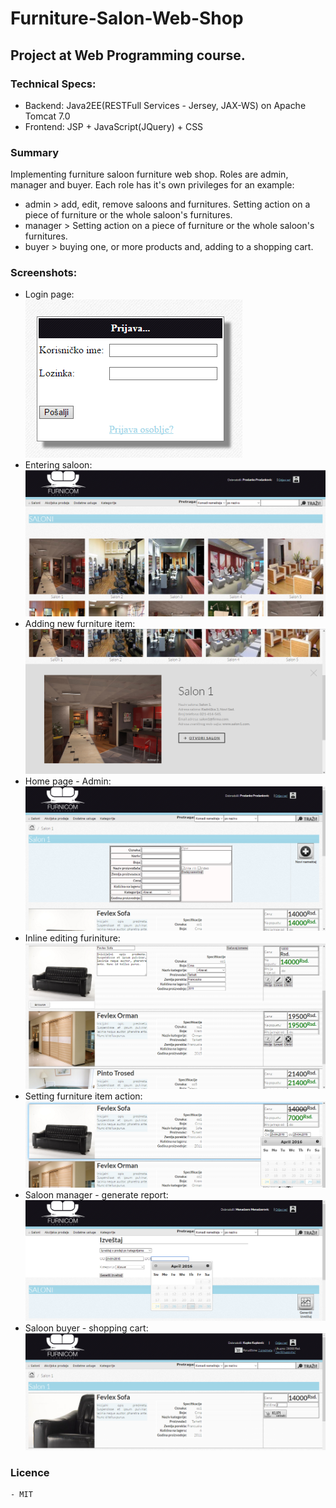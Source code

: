 # Furniture-Salon-Web-Shop
## Project at Web Programming course.

### Technical Specs:
  - Backend: Java2EE(RESTFull Services - Jersey, JAX-WS) on Apache Tomcat 7.0
  - Frontend: JSP + JavaScript(JQuery) + CSS

### Summary
Implementing furniture saloon furniture web shop. Roles are admin, manager and buyer. Each role has it's own privileges for an example:
  - admin > add, edit, remove saloons and furnitures. Setting action on a piece of furniture or the whole saloon's furnitures.
  - manager > Setting action on a piece of furniture or the whole saloon's furnitures.
  - buyer > buying one, or more products and, adding to a shopping cart. 

### Screenshots:
- Login page: <br />
 ![Login page](/screenshots/login.png?raw=true "Login page")
- Entering saloon: <br />
 ![Home Page - Admin](/screenshots/home-admin.png?raw=true "Home Page - Admin")
- Adding new furniture item: <br />
 ![Entering saloon](/screenshots/saloon-click.png?raw=true "Entering saloon")
- Home page - Admin: <br />
![Adding new furniture item](/screenshots/saloon-add-new.png?raw=true "Adding new furniture item")
- Inline editing furiniture: <br />
![Inline editing furiniture](/screenshots/saloon-furniture-edit.png?raw=true "Inline editing furiniture")
- Setting furniture item action: <br />
![Setting furniture item action](/screenshots/saloon-furniture-action.png?raw=true "Setting furniture item action")
- Saloon manager - generate report: <br />
![Saloon manager - generate report](/screenshots/saloon-manager-home.png?raw=true "Saloon manager - generate report")
- Saloon buyer - shopping cart: <br />
![Saloon buyer - shopping cart](/screenshots/saloon-buyer-furniture.png?raw=true "Saloon buyer - shopping cart")


### Licence
    - MIT

